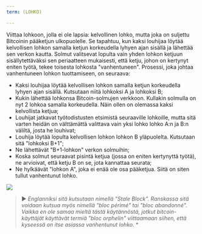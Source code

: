 ```yaml
---
term: (LOHKO)

---
```

Viittaa lohkoon, jolla ei ole lapsia: kelvollinen lohko, mutta joka on suljettu Bitcoinin pääketjun ulkopuolelle. Se tapahtuu, kun kaksi louhijaa löytää kelvollisen lohkon samalla ketjun korkeudella lyhyen ajan sisällä ja lähettää sen verkon kautta. Solmut valitsevat lopulta vain yhden lohkon ketjuun sisällytettäväksi sen periaatteen mukaisesti, että ketju, johon on kertynyt eniten työtä, tekee toisesta lohkosta "vanhentuneen". Prosessi, joka johtaa vanhentuneen lohkon tuottamiseen, on seuraava:


- Kaksi louhijaa löytää kelvollisen lohkon samalla ketjun korkeudella lyhyen ajan sisällä. Kutsutaan niitä lohkoksi A ja lohkoksi B;
- Kukin lähettää lohkonsa Bitcoin-solmujen verkkoon. Kullakin solmulla on nyt 2 lohkoa samalla korkeudella. Näin ollen on olemassa kaksi kelvollista ketjua;
- Louhijat jatkavat työtodistusten etsimistä seuraaville lohkoille, mutta sitä varten heidän on välttämättä valittava vain yksi lohko lohko A:n ja B:n väliltä, josta he louhivat;
- Louhija löytää lopulta kelvollisen lohkon lohkon B yläpuolelta. Kutsutaan sitä "lohkoksi B+1";
- Ne lähettävät "B+1-lohkon" verkon solmuihin;
- Koska solmut seuraavat pisintä ketjua (jossa on eniten kertynyttä työtä), ne arvioivat, että ketju B on se, jota kannattaa seurata;
- Ne hylkäävät "lohkon A", joka ei enää ole osa pääketjua. Siitä on siten tullut vanhentunut lohko.

![](../../dictionnaire/assets/9.webp)

> ► *Englanniksi sitä kutsutaan nimellä "Stale Block". Ranskassa sitä voidaan kutsua myös nimellä "bloc périmé" tai "bloc abandonné". Vaikka en ole samaa mieltä tästä käytännöstä, jotkut bitcoin-käyttäjät käyttävät termiä "bloc orphelin" viittaamaan siihen, että kyseessä on itse asiassa vanhentunut lohko.* *
